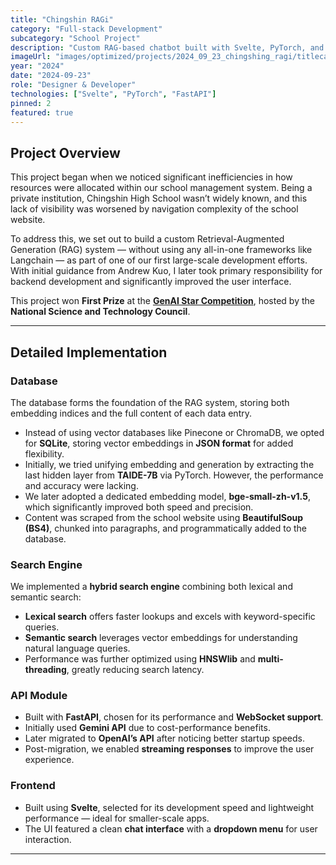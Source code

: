 ```yaml
---
title: "Chingshin RAGi"
category: "Full-stack Development"
subcategory: "School Project"
description: "Custom RAG-based chatbot built with Svelte, PyTorch, and FastAPI without relying on all-in-one frameworks like LangChain"
imageUrl: "images/optimized/projects/2024_09_23_chingshing_ragi/titlecard.webp"
year: "2024"
date: "2024-09-23"
role: "Designer & Developer"
technologies: ["Svelte", "PyTorch", "FastAPI"]
pinned: 2
featured: true
---
```


## Project Overview

This project began when we noticed significant inefficiencies in how resources were allocated within our school management system. Being a private institution, Chingshin High School wasn’t widely known, and this lack of visibility was worsened by navigation complexity of the school website.

To address this, we set out to build a custom Retrieval-Augmented Generation (RAG) system — without using any all-in-one frameworks like Langchain — as part of one of our first large-scale development efforts. With initial guidance from Andrew Kuo, I later took primary responsibility for backend development and significantly improved the user interface.

This project won **First Prize** at the [**GenAI Star Competition**](https://genaistars.org.tw/news/35), hosted by the **National Science and Technology Council**.

---

## Detailed Implementation

### Database

The database forms the foundation of the RAG system, storing both embedding indices and the full content of each data entry.

- Instead of using vector databases like Pinecone or ChromaDB, we opted for **SQLite**, storing vector embeddings in **JSON format** for added flexibility.
- Initially, we tried unifying embedding and generation by extracting the last hidden layer from **TAIDE-7B** via PyTorch. However, the performance and accuracy were lacking.
- We later adopted a dedicated embedding model, **bge-small-zh-v1.5**, which significantly improved both speed and precision.
- Content was scraped from the school website using **BeautifulSoup (BS4)**, chunked into paragraphs, and programmatically added to the database.

### Search Engine

We implemented a **hybrid search engine** combining both lexical and semantic search:

- **Lexical search** offers faster lookups and excels with keyword-specific queries.
- **Semantic search** leverages vector embeddings for understanding natural language queries.
- Performance was further optimized using **HNSWlib** and **multi-threading**, greatly reducing search latency.

### API Module

- Built with **FastAPI**, chosen for its performance and **WebSocket support**.
- Initially used **Gemini API** due to cost-performance benefits.
- Later migrated to **OpenAI’s API** after noticing better startup speeds.
- Post-migration, we enabled **streaming responses** to improve the user experience.

### Frontend

- Built using **Svelte**, selected for its development speed and lightweight performance — ideal for smaller-scale apps.
- The UI featured a clean **chat interface** with a **dropdown menu** for user interaction.

---

